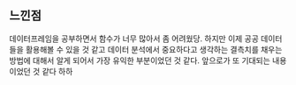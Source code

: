느낀점
---
데이터프레임을 공부하면서 함수가 너무 많아서 좀 어려웠당. 하지만 이제 공공 데이터들을 활용해볼 수 있을 것 같고 데이터 분석에서 중요하다고 생각하는 결측치를 채우는 방법에 대해서 알게 되어서 가장 유익한 부분이었던 것 같다. 앞으로가 또 기대되는 내용이었던 것 같다 하하
